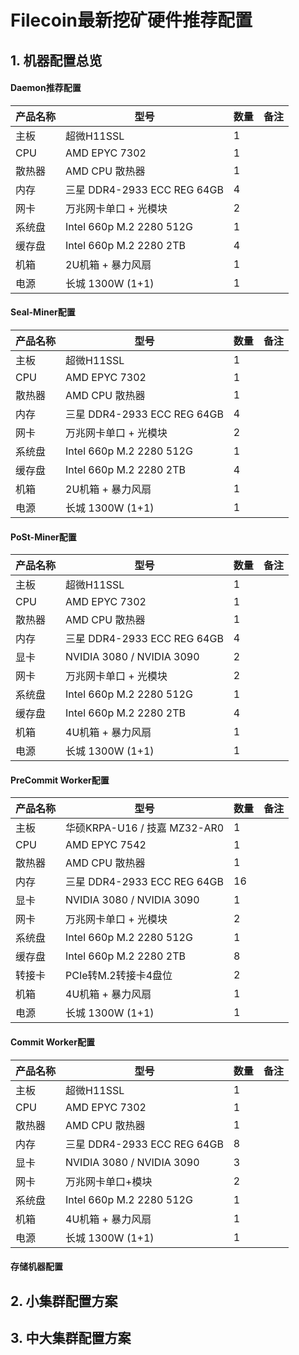 # Filecoin最新挖矿硬件推荐配置

## 1. 机器配置总览

#### Daemon推荐配置
|产品名称|型号|数量|备注|
|------|-----------------------|-----|---------|
| 主板 | 超微H11SSL | 1 ||
| CPU | AMD EPYC 7302 | 1 ||
| 散热器 | AMD CPU 散热器 | 1 ||
| 内存 | 三星 DDR4-2933 ECC REG 64GB| 4 ||
| 网卡 | 万兆网卡单口 + 光模块| 2 ||
| 系统盘 | Intel 660p M.2 2280 512G | 1 ||
| 缓存盘 | Intel 660p M.2 2280 2TB| 4 ||
| 机箱 | 2U机箱 + 暴力风扇 | 1 ||
| 电源 | 长城 1300W (1+1) | 1 ||

#### Seal-Miner配置
|产品名称|型号|数量|备注|
|------|-----------------------|-----|---------|
| 主板 | 超微H11SSL  | 1 ||
| CPU | AMD EPYC 7302  | 1 ||
| 散热器 | AMD CPU 散热器  | 1 ||
| 内存 | 三星 DDR4-2933 ECC REG 64GB | 4 ||
| 网卡 | 万兆网卡单口 + 光模块 | 2 ||
| 系统盘 | Intel 660p M.2 2280 512G  | 1 ||
| 缓存盘 | Intel 660p M.2 2280 2TB | 4 ||
| 机箱 | 2U机箱 + 暴力风扇  | 1 ||
| 电源 | 长城 1300W (1+1)  | 1 ||

#### PoSt-Miner配置
|产品名称|型号|数量|备注|
|------|-----------------------|-----|---------|
| 主板 | 超微H11SSL | 1 ||
| CPU | AMD EPYC 7302 | 1 ||
| 散热器 | AMD CPU 散热器 | 1 ||
| 内存 | 三星 DDR4-2933 ECC REG 64GB | 4 ||
| 显卡| NVIDIA 3080 / NVIDIA 3090 | 2 ||
| 网卡 | 万兆网卡单口 + 光模块 | 2 ||
| 系统盘 | Intel 660p M.2 2280 512G | 1 ||
| 缓存盘 | Intel 660p M.2 2280 2TB | 4 ||
| 机箱 | 4U机箱 + 暴力风扇 | 1 ||
| 电源 | 长城 1300W (1+1) | 1 ||

#### PreCommit Worker配置
|产品名称|型号|数量|备注|
|------|-----------------------|-----|---------|
| 主板 | 华硕KRPA-U16 / 技嘉 MZ32-AR0 | 1 ||
| CPU | AMD EPYC 7542 | 1 ||
| 散热器 | AMD CPU 散热器 | 1 ||
| 内存 | 三星 DDR4-2933 ECC REG 64GB | 16 ||
| 显卡| NVIDIA 3080 / NVIDIA 3090 | 1 ||
| 网卡 | 万兆网卡单口 + 光模块 | 2 ||
| 系统盘 | Intel 660p M.2 2280 512G | 1 ||
| 缓存盘 | Intel 660p M.2 2280 2TB |8||
| 转接卡 | PCIe转M.2转接卡4盘位 |2||
| 机箱 | 4U机箱 + 暴力风扇 | 1 ||
| 电源 | 长城 1300W (1+1) | 1 ||

#### Commit Worker配置
|产品名称|型号|数量|备注|
|------|-----------------------|-----|---------|
| 主板 | 超微H11SSL | 1 ||
| CPU | AMD EPYC 7302 | 1 ||
| 散热器 | AMD CPU 散热器 | 1 ||
| 内存 | 三星 DDR4-2933 ECC REG 64GB | 8 ||
| 显卡 | NVIDIA 3080 / NVIDIA 3090 | 3 ||
| 网卡 | 万兆网卡单口+模块 | 2 ||
| 系统盘 | Intel 660p M.2 2280 512G | 1 ||
| 机箱 | 4U机箱 + 暴力风扇 | 1 ||
| 电源 | 长城 1300W (1+1) | 1 ||

#### 存储机器配置

## 2. 小集群配置方案

## 3. 中大集群配置方案